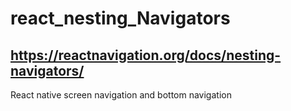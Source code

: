 # react_nesting_Navigators
## https://reactnavigation.org/docs/nesting-navigators/


React native screen navigation and bottom navigation
